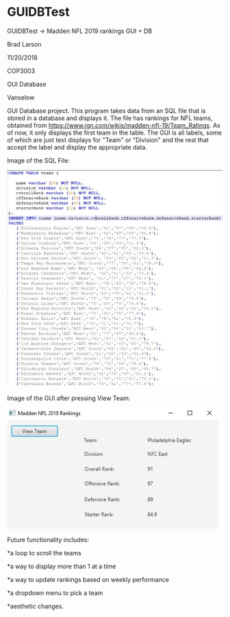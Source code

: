 # GUIDBTest
GUIDBTest -> Madden NFL 2019 rankings GUI + DB

Brad Larson

11/20/2018

COP3003

GUI Database

Vanselow

GUI Database project. This program takes data from an SQL file that is stored in a database and displays it. The file has rankings for NFL teams, obtained from https://www.ign.com/wikis/madden-nfl-19/Team_Ratings. As of now, it only displays the first team in the table. The GUI is all labels, some of which are just text displays for "Team" or "Division" and the rest that accept the label and display the appropriate data. 

Image of the SQL File:

![alt text](https://github.com/larson00/GUIDBTest/blob/master/src/SQLImage.JPG)


Image of the GUI after pressing View Team:

![alt view](https://github.com/larson00/GUIDBTest/blob/master/src/DBTeamDisplay.JPG)

Future functionality includes:

  *a loop to scroll the teams 
  
  *a way to display more than 1 at a time 
  
  *a way to update rankings based on weekly performance
  
  *a dropdown menu to pick a team 
  
  *aesthetic changes.

